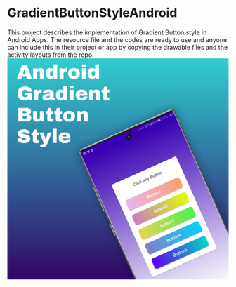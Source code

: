 # GradientButtonStyleAndroid
This project describes the implementation of Gradient Button style in Android Apps.
The resource file and the codes are ready to use and anyone can include this in their project or app by copying the drawable files and the activity layouts from the repo.
<img src="https://raw.githubusercontent.com/Bikiprasad/GradientButtonStyleAndroid/master/Gradient%20button%20app%20image.png"/>
